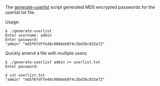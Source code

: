 The [generate-userlist](https://github.com/whtsky/docker-pgbouncer/blob/master/examples/generate-userlist) script generated MD5 encrypted passwords for the userlist.txt file.

Usage:

```
$ ./generate-userlist
Enter username: admin
Enter password:
"admin" "md5f6fdffe48c908deb0f4c3bd36c032e72"
```

Quickly amend a file with multiple users:

```
$ ./generate-userlist admin >> userlist.txt
Enter password:

$ cat userlist.txt
"admin" "md5f6fdffe48c908deb0f4c3bd36c032e72"
```
